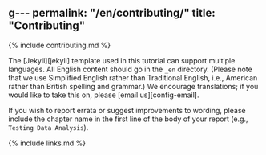 g---
permalink: "/en/contributing/"
title: "Contributing"
---

{% include contributing.md %}

The [Jekyll][jekyll] template used in this tutorial can support multiple languages.
All English content should go in the `_en` directory.
(Please note that we use Simplified English
rather than Traditional English,
i.e., American rather than British spelling and grammar.)
We encourage translations;
if you would like to take this on,
please [email us][config-email].

If you wish to report errata or suggest improvements to wording,
please include the chapter name in the first line of the body of your report
(e.g., `Testing Data Analysis`).

{% include links.md %}
